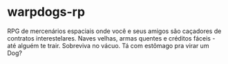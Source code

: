 # warpdogs-rp
RPG de mercenários espaciais onde você e seus amigos são caçadores de contratos interestelares. Naves velhas, armas quentes e créditos fáceis - até alguém te trair. Sobreviva no vácuo. Tá com estômago pra virar um Dog?
